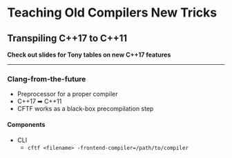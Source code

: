 # Teaching Old Compilers New Tricks
## Transpiling C++17 to C++11

**Check out slides for Tony tables on new C++17 features**

---

### Clang-from-the-future
- Preprocessor for a proper compiler
- C++17 ➡ C++11
- CFTF works as a black-box precompilation step

#### Components
- CLI
    - `cftf <filename> -frontend-compiler=/path/to/compiler`
